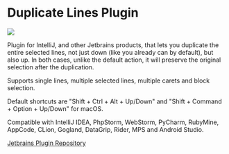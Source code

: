 # Duplicate Lines Plugin

![](https://i.imgur.com/ZwvGa2j.gif)

Plugin for IntelliJ, and other Jetbrains products, that lets you duplicate the entire selected lines, not just down (like you already can by default), but also up.
In both cases, unlike the default action, it will preserve the original selection after the duplication.

Supports single lines, multiple selected lines, multiple carets and block selection.

Default shortcuts are "Shift + Ctrl + Alt + Up/Down" and "Shift + Command + Option + Up/Down" for macOS.

Compatible with IntelliJ IDEA, PhpStorm, WebStorm, PyCharm, RubyMine, AppCode, CLion, Gogland, DataGrip, Rider, MPS and Android Studio. 

[Jetbrains Plugin Repository](https://plugins.jetbrains.com/plugin/10008-duplicate-lines)
